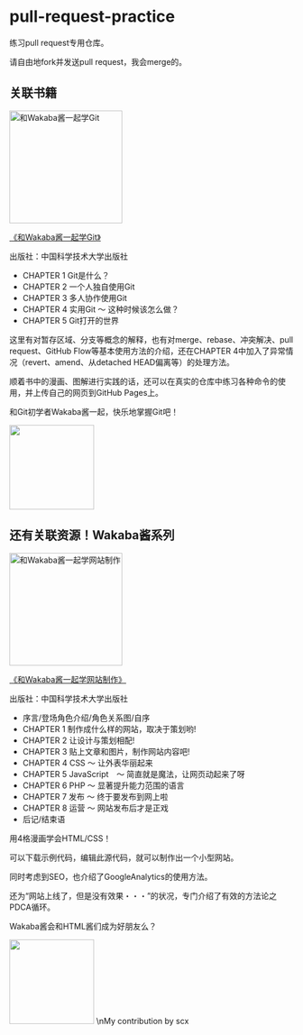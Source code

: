# pull-request-practice
练习pull request专用仓库。

请自由地fork并发送pull request，我会merge的。


## 关联书籍
<a href="https://book.douban.com/subject/35274988/" target="_blank">
<img src="https://img2.doubanio.com/view/subject/l/public/s33773441.jpg" alt="和Wakaba酱一起学Git" width="200" /></a>

<a href="https://book.douban.com/subject/35274988/" target="_blank">《和Wakaba酱一起学Git》</a>

出版社：中国科学技术大学出版社

- CHAPTER 1 Git是什么？
- CHAPTER 2 一个人独自使用Git
- CHAPTER 3 多人协作使用Git
- CHAPTER 4 实用Git 〜 这种时候该怎么做？
- CHAPTER 5 Git打开的世界

这里有对暂存区域、分支等概念的解释，也有对merge、rebase、冲突解决、pull request、GitHub Flow等基本使用方法的介绍，还在CHAPTER 4中加入了异常情况（revert、amend、从detached HEAD偏离等）的处理方法。

顺着书中的漫画、图解进行实践的话，还可以在真实的仓库中练习各种命令的使用，并上传自己的网页到GitHub Pages上。

和Git初学者Wakaba酱一起，快乐地掌握Git吧！


<img src="https://pbs.twimg.com/media/C-E-okEUwAA9ILA.jpg" width="150px">


## 还有关联资源！Wakaba酱系列

<a href="https://book.douban.com/subject/35274989/" target="_blank"><img class="aligncenter size-large wp-image-480" src="https://img9.doubanio.com/view/subject/l/public/s33773445.jpg" alt="和Wakaba酱一起学网站制作" width="200" /></a>

<a href="https://book.douban.com/subject/35274989/" target="_blank">《和Wakaba酱一起学网站制作》 </a>

出版社：中国科学技术大学出版社

- 序言/登场角色介绍/角色关系图/自序
- CHAPTER 1 制作成什么样的网站，取决于策划哟!
- CHAPTER 2 让设计与策划相配!
- CHAPTER 3 贴上文章和图片，制作网站内容吧!
- CHAPTER 4 CSS 〜 让外表华丽起来
- CHAPTER 5 JavaScript　〜 简直就是魔法，让网页动起来了呀
- CHAPTER 6 PHP 〜 显著提升能力范围的语言
- CHAPTER 7 发布 〜 终于要发布到网上啦
- CHAPTER 8 运营 〜 网站发布后才是正戏
- 后记/结束语

用4格漫画学会HTML/CSS！

可以下载示例代码，编辑此源代码，就可以制作出一个小型网站。

同时考虑到SEO，也介绍了GoogleAnalytics的使用方法。

还为“网站上线了，但是没有效果・・・”的状况，专门介绍了有效的方法论之PDCA循环。

Wakaba酱会和HTML酱们成为好朋友么？

<img src="https://pbs.twimg.com/media/C9RNDPIVwAAXAAu.jpg" width="150px">
\nMy contribution by scx
